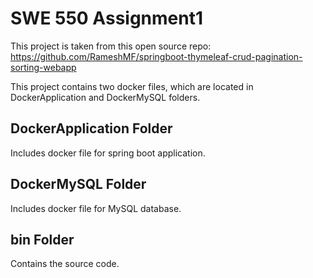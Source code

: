# SWE 550 Assignment1

This project is taken from this open source repo: https://github.com/RameshMF/springboot-thymeleaf-crud-pagination-sorting-webapp

This project contains two docker files, which are located in DockerApplication and DockerMySQL folders. 

## DockerApplication Folder
Includes docker file for spring boot application.

## DockerMySQL Folder
Includes docker file for MySQL database.

## bin Folder 
Contains the source code.
